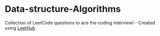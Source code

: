 # Data-structure-Algorithms
Collection of LeetCode questions to ace the coding interview! - Created using [LeetHub](https://github.com/QasimWani/LeetHub)
